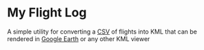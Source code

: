 # My Flight Log

A simple utility for converting a [CSV](resources/MyFlightLog.csv) of flights into KML that can be rendered in [Google Earth](https://earth.google.com) or any other KML viewer